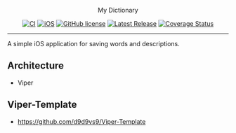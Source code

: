 <p align="center">
    My Dictionary
</p>

<span align="center">

[![CI](https://github.com/dchprojects/Dictionary_App_Swift/actions/workflows/CI.yml/badge.svg)](https://github.com/dchprojects/Dictionary_App_Swift/actions/workflows/CI.yml) [![iOS](https://img.shields.io/badge/platform-ios-blueviolet)](https://github.com/dchprojects/Dictionary_App_Swift/releases) [![GitHub license](https://img.shields.io/badge/license-MIT-blue.svg)](https://raw.githubusercontent.com/dchprojects/Dictionary_App_Swift/main/LICENSE) [![Latest Release](https://img.shields.io/github/v/release/dchprojects/Dictionary_App_Swift?color=yellow)](https://github.com/dchprojects/Dictionary_App_Swift/releases) [![Coverage Status](https://coveralls.io/repos/github/dchprojects/Dictionary_App_Swift/badge.svg)](https://coveralls.io/github/dchprojects/Dictionary_App_Swift)

</span>

----------------

A simple iOS application for saving words and descriptions.

## Architecture 
- Viper 

## Viper-Template
- https://github.com/d9d9vs9/Viper-Template
